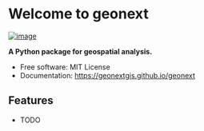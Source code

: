 # Welcome to geonext


[![image](https://img.shields.io/pypi/v/geonext.svg)](https://pypi.python.org/pypi/geonext)


**A Python package for geospatial analysis.**


-   Free software: MIT License
-   Documentation: <https://geonextgis.github.io/geonext>


## Features

-   TODO
